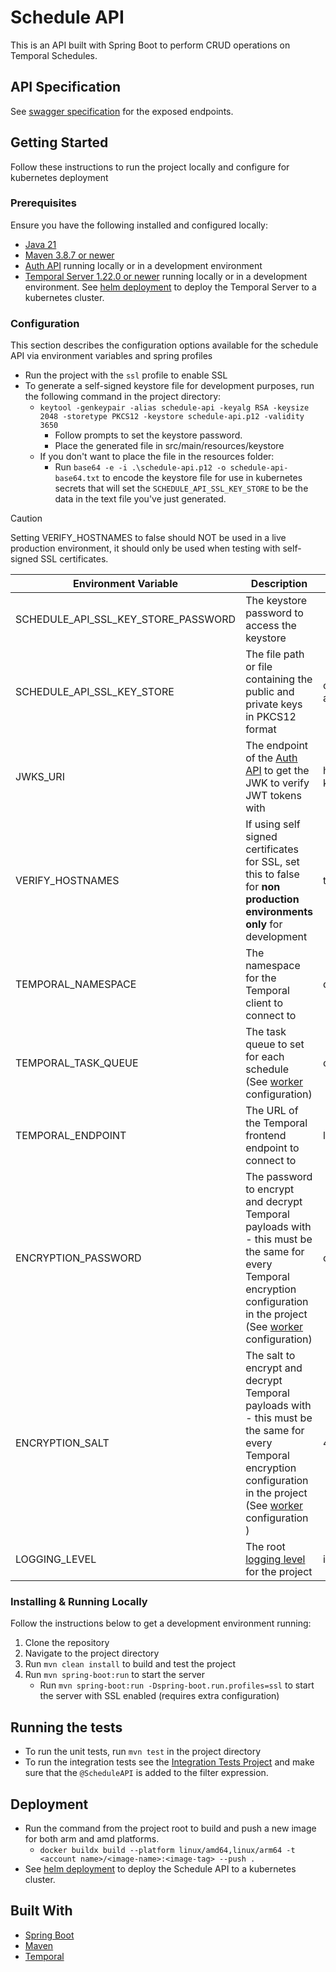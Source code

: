 # Schedule API

This is an API built with Spring Boot to perform CRUD operations on Temporal Schedules.

## API Specification
See [swagger specification](https://app.swaggerhub.com/apis/CameronWard301/Communication_APIs/1.0.3#/Schedule%20API) for the exposed endpoints.

## Getting Started

Follow these instructions to run the project locally and configure for kubernetes deployment

### Prerequisites

Ensure you have the following installed and configured locally:

- [Java 21](https://www.oracle.com/java/technologies/downloads/#java21)
- [Maven 3.8.7 or newer](https://maven.apache.org/download.cgi)
- [Auth API](../auth-api) running locally or in a development environment
- [Temporal Server 1.22.0 or newer](https://learn.temporal.io/getting_started/java/dev_environment/) running locally or in a development environment. See [helm deployment](../deployment/helm) to deploy the Temporal Server to a kubernetes cluster.
### Configuration

This section describes the configuration options available for the schedule API via environment variables and spring profiles
- Run the project with the `ssl` profile to enable SSL
- To generate a self-signed keystore file for development purposes, run the following command in the project directory:
    - `keytool -genkeypair -alias schedule-api -keyalg RSA -keysize 2048 -storetype PKCS12 -keystore schedule-api.p12 -validity 3650`
        - Follow prompts to set the keystore password.
        - Place the generated file in src/main/resources/keystore
    - If you don't want to place the file in the resources folder:
        - Run `base64 -e -i .\schedule-api.p12 -o schedule-api-base64.txt` to encode the keystore file for use in kubernetes secrets that will set the `SCHEDULE_API_SSL_KEY_STORE` to be the data in the text file you've just generated.

> [!CAUTION]
> Setting VERIFY_HOSTNAMES to false should NOT be used in a live production environment, it should only be used when testing with self-signed SSL certificates.

| Environment Variable                | Description                                                                                                                                                                                         | Default Value                                      | Required               |
|-------------------------------------|-----------------------------------------------------------------------------------------------------------------------------------------------------------------------------------------------------|----------------------------------------------------|------------------------|
| SCHEDULE_API_SSL_KEY_STORE_PASSWORD | The keystore password to access the keystore                                                                                                                                                        |                                                    | Y if using SSL profile |
| SCHEDULE_API_SSL_KEY_STORE          | The file path or file containing the public and private keys in PKCS12 format                                                                                                                       | classpath:keystore/schedule-api.p12                | N                      |
| JWKS_URI                            | The endpoint of the [Auth API](../auth-api) to get the JWK to verify JWT tokens with                                                                                                                | https://localhost:53655/auth/.well-known/jwks.json | N                      |
| VERIFY_HOSTNAMES                    | If using self signed certificates for SSL, set this to false for **non production environments only** for development                                                                               | true                                               | N                      |
| TEMPORAL_NAMESPACE                  | The namespace for the Temporal client to connect to                                                                                                                                                 | default                                            | N                      |
| TEMPORAL_TASK_QUEUE                 | The task queue to set for each schedule (See [worker](../communication-worker) configuration)                                                                                                       | communication-workflow                             | N                      |
| TEMPORAL_ENDPOINT                   | The URL of the Temporal frontend endpoint to connect to                                                                                                                                             | localhost:7233                                     | N                      |
| ENCRYPTION_PASSWORD                 | The password to encrypt and decrypt Temporal payloads with - this must be the same for every Temporal encryption configuration in the project (See [worker](../communication-worker) configuration) | changeme                                           | N                      |
| ENCRYPTION_SALT                     | The salt to encrypt and decrypt Temporal payloads with - this must be the same for every Temporal encryption configuration in the project (See [worker](../communication-worker) configuration )    | 4573c195d6593c                                     | N                      |
| LOGGING_LEVEL                       | The root [logging level](https://docs.spring.io/spring-boot/docs/2.1.13.RELEASE/reference/html/boot-features-logging.html#boot-features-logging-format) for the project                             | info                                               | N                      |


### Installing & Running Locally

Follow the instructions below to get a development environment running:
1. Clone the repository
2. Navigate to the project directory
3. Run `mvn clean install` to build and test the project
4. Run `mvn spring-boot:run` to start the server
    - Run `mvn spring-boot:run -Dspring-boot.run.profiles=ssl` to start the server with SSL enabled (requires extra configuration)

## Running the tests

- To run the unit tests, run `mvn test` in the project directory
- To run the integration tests see the [Integration Tests Project](../integration-tests)
  and make sure that the `@ScheduleAPI` is added to the filter expression.

## Deployment

- Run the command from the project root to build and push a new image for both arm and amd platforms.
    - `docker buildx build --platform linux/amd64,linux/arm64 -t <account name>/<image-name>:<image-tag> --push .`
- See [helm deployment](../deployment/helm) to deploy the Schedule API to a kubernetes cluster.

## Built With
- [Spring Boot](https://spring.io/projects/spring-boot)
- [Maven](https://maven.apache.org/)
- [Temporal](https://temporal.io/)
